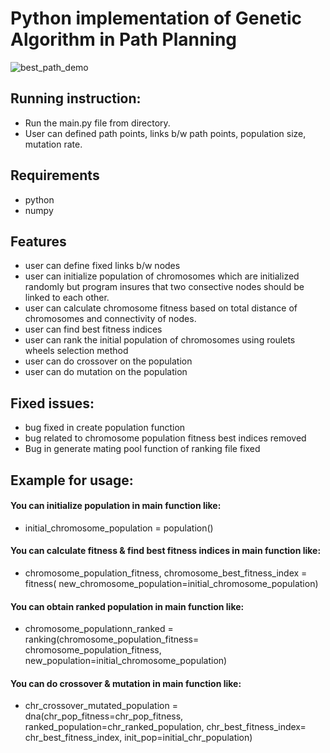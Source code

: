 # Python implementation of Genetic Algorithm in Path Planning

![best_path_demo](https://user-images.githubusercontent.com/37571161/58585237-97ba6000-8271-11e9-9a13-015e47b80e7b.png)

## Running instruction:
- Run the main.py file from directory. 
- User can defined path points, links b/w path points, population size, mutation rate.

## Requirements
- python
- numpy

## Features
- user can define fixed links b/w nodes
- user can initialize population of chromosomes which are initialized randomly
but program insures that two consective nodes should be linked to each other.
- user can calculate chromosome fitness based on total distance of chromosomes
and connectivity of nodes.
- user can find best fitness indices
- user can rank the initial population of chromosomes using roulets wheels 
selection method
- user can do crossover on the population
- user can do mutation on the population

## Fixed issues:
- bug fixed in create population function
- bug related to chromosome population fitness best indices removed
- Bug in generate mating pool function of ranking file fixed

## Example for usage: 
#### You can initialize population in main function like:
- initial_chromosome_population = population()
#### You can calculate fitness & find best fitness indices in main function like:
- chromosome_population_fitness, chromosome_best_fitness_index = fitness(
new_chromosome_population=initial_chromosome_population)
#### You can obtain ranked population in main function like:
- chromosome_populationn_ranked = ranking(chromosome_population_fitness=
chromosome_population_fitness, new_population=initial_chromosome_population)
#### You can do crossover & mutation in main function like:
- chr_crossover_mutated_population = dna(chr_pop_fitness=chr_pop_fitness, 
ranked_population=chr_ranked_population, chr_best_fitness_index=
chr_best_fitness_index, init_pop=initial_chr_population)
